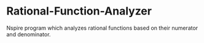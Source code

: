 # Rational-Function-Analyzer
Nspire program which analyzes rational functions based on their numerator and denominator. 
